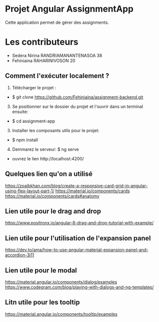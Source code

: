 # Projet Angular AssignmentApp  

Cette application permet de gérer des assignments. 

# Les contributeurs

- Sedera Nirina RANDRIAMANANTENASOA 38
- Fehiniaina RAHARINIVOSON 20

## Comment l'exécuter localement ?

1. Télécharger le projet  : 
- $ git clone https://github.com/Fehiniaina/assignment-backend.git

3. Se positionner sur le dossier du projet et l'ouvrir dans un terminal ensuite:
- $ cd assignment-app

3. Installer les composants utils pour le projet:
- $ npm install
4. Demmarez le serveur:
$ ng serve
- ouvrez le lien http://localhost:4200/
   
   
## Quelques lien qu'on a utilisé

https://zoaibkhan.com/blog/create-a-responsive-card-grid-in-angular-using-flex-layout-part-1/
https://material.io/components/cards
https://material.io/components/cards#anatomy

## Lien utile pour le drag and drop
https://www.positronx.io/angular-8-drag-and-drop-tutorial-with-example/

## Lien utile pour l'utilisation de l'expansion panel
https://dev.to/ama/how-to-use-angular-material-expansion-panel-and-accordion-3i11

## Lien utile pour le modal
https://material.angular.io/components/dialog/examples
https://www.codegram.com/blog/playing-with-dialogs-and-ng-templates/

## Litn utile pour les tooltip
https://material.angular.io/components/tooltip/examples
